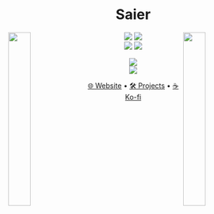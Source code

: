 <h1 align="center">Saier</h1>
<img align="left" src="https://media3.giphy.com/media/v1.Y2lkPTc5MGI3NjExazNlOWgxcThuNWVldDNzaDJrb3cwZDEzc2s2bTNxZ2s4MjhwcHB0byZlcD12MV9pbnRlcm5hbF9naWZfYnlfaWQmY3Q9cw/xULW8l2gXuRPmsQe8U/giphy.gif" width="30%" height=350 style="display:inline;">
<img align="right" src="https://media3.giphy.com/media/v1.Y2lkPTc5MGI3NjExazNlOWgxcThuNWVldDNzaDJrb3cwZDEzc2s2bTNxZ2s4MjhwcHB0byZlcD12MV9pbnRlcm5hbF9naWZfYnlfaWQmY3Q9cw/xULW8l2gXuRPmsQe8U/giphy.gif" width="30%" height=350 style="display:inline;">

<p align="center">
  <img src="https://komarev.com/ghpvc/?username=saier-9&abbreviated=true&color=brightgreen"/>
  <img src="https://img.shields.io/github/followers/Saier-9?label=Followers&style=flat&color=brightgreen"/><br>
  <img src="https://badges.strrl.dev/repos/Saier-9"/>
  <img src="https://badges.strrl.dev/contributions/all/Saier-9"/>
</p>

<p align="center">
  <img src="https://github-readme-stats.vercel.app/api?username=Saier-9&show_icons=true&theme=transparent&hide_rank=true&hide=issues,contribs&card_width=325"/><br>
  <img src="https://github-readme-stats.vercel.app/api/top-langs/?username=Saier-9&layout=compact&theme=transparent&card_width=325"/>
</p>

<p align="center">
  <a href="https://saier.carrd.co">🌐 Website</a> • 
  <a href="https://github.com/saier-9?tab=repositories">🛠️ Projects</a> • 
  <a href="https://ko-fi.com/saier-9">☕ Ko-fi</a>
</p>
